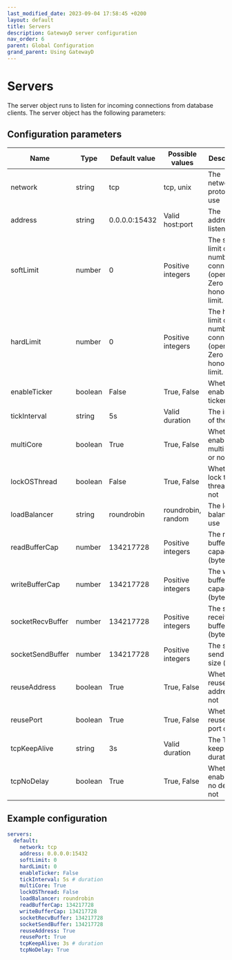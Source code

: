 ```yaml
---
last_modified_date: 2023-09-04 17:58:45 +0200
layout: default
title: Servers
description: GatewayD server configuration
nav_order: 6
parent: Global Configuration
grand_parent: Using GatewayD
---
```


# Servers

The server object runs to listen for incoming connections from database clients. The server object has the following parameters:

## Configuration parameters

| Name             | Type    | Default value | Possible values    | Description                                                                          |
| ---------------- | ------- | ------------- | ------------------ | ------------------------------------------------------------------------------------ |
| network          | string  | tcp           | tcp, unix          | The network protocol to use                                                          |
| address          | string  | 0.0.0.0:15432 | Valid host:port    | The address to listen on                                                             |
| softLimit        | number  | 0             | Positive integers  | The soft limit of the number of connections (open files). Zero means honor OS limit. |
| hardLimit        | number  | 0             | Positive integers  | The hard limit of the number of connections (open files). Zero means honor OS limit. |
| enableTicker     | boolean | False         | True, False        | Whether to enable the ticker or not                                                  |
| tickInterval     | string  | 5s            | Valid duration     | The interval of the ticker                                                           |
| multiCore        | boolean | True          | True, False        | Whether to enable multi-core or not                                                  |
| lockOSThread     | boolean | False         | True, False        | Whether to lock the OS thread or not                                                 |
| loadBalancer     | string  | roundrobin    | roundrobin, random | The load balancer to use                                                             |
| readBufferCap    | number  | 134217728     | Positive integers  | The read buffer capacity (bytes)                                                     |
| writeBufferCap   | number  | 134217728     | Positive integers  | The write buffer capacity (bytes)                                                    |
| socketRecvBuffer | number  | 134217728     | Positive integers  | The socket receive buffer size (bytes)                                               |
| socketSendBuffer | number  | 134217728     | Positive integers  | The socket send buffer size (bytes)                                                  |
| reuseAddress     | boolean | True          | True, False        | Whether to reuse the address or not                                                  |
| reusePort        | boolean | True          | True, False        | Whether to reuse the port or not                                                     |
| tcpKeepAlive     | string  | 3s            | Valid duration     | The TCP keep alive duration                                                          |
| tcpNoDelay       | boolean | True          | True, False        | Whether to enable TCP no delay or not                                                |

## Example configuration

```yaml
servers:
  default:
    network: tcp
    address: 0.0.0.0:15432
    softLimit: 0
    hardLimit: 0
    enableTicker: False
    tickInterval: 5s # duration
    multiCore: True
    lockOSThread: False
    loadBalancer: roundrobin
    readBufferCap: 134217728
    writeBufferCap: 134217728
    socketRecvBuffer: 134217728
    socketSendBuffer: 134217728
    reuseAddress: True
    reusePort: True
    tcpKeepAlive: 3s # duration
    tcpNoDelay: True
```
